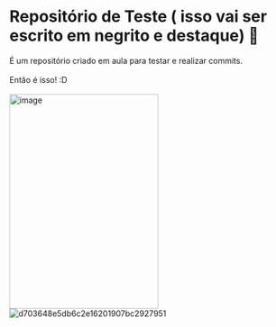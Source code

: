 # Repositório de Teste ( isso vai ser escrito em negrito e destaque) 👋

 É um repositório criado em aula para testar e realizar commits.<br><br>
Então é isso! :D<br><br>
<img width="264" height="381" alt="image" src="https://github.com/user-attachments/assets/81edd944-0341-4e25-83fc-642f32fe4924" />
![d703648e5db6c2e16201907bc2927951](https://github.com/user-attachments/assets/7c1040c7-094b-467c-8737-418611472b24)

<!--
**arthurkt/arthurkt** is a ✨ _special_ ✨ repository because its `README.md` (this file) appears on your GitHub profile.

Here are some ideas to get you started:

- 🔭 I’m currently working on ...
- 🌱 I’m currently learning ...
- 👯 I’m looking to collaborate on ...
- 🤔 I’m looking for help with ...
- 💬 Ask me about ...
- 📫 How to reach me: ...
- 😄 Pronouns: ...
- ⚡ Fun fact: ...
-->

